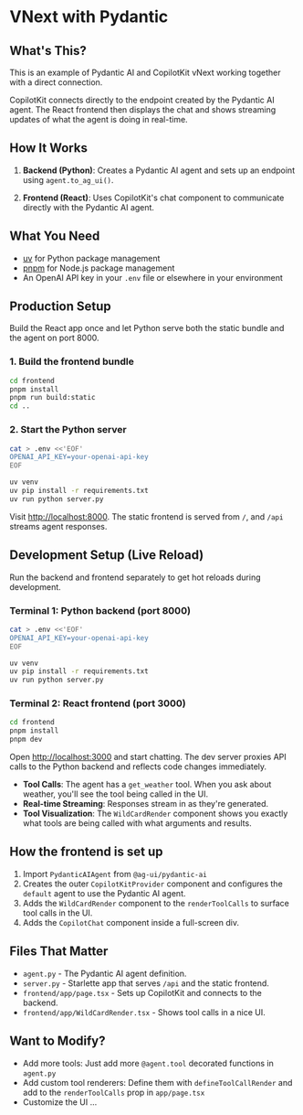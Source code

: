 # VNext with Pydantic

## What's This?

This is an example of Pydantic AI and CopilotKit vNext working together with a direct connection.

CopilotKit connects directly to the endpoint created by the Pydantic AI agent. The React frontend then displays the chat and
shows streaming updates of what the agent is doing in real-time.

## How It Works

1. **Backend (Python)**: Creates a Pydantic AI agent and sets up an endpoint using `agent.to_ag_ui()`.

2. **Frontend (React)**: Uses CopilotKit's chat component to communicate directly with the Pydantic AI agent.

## What You Need

- [uv](https://docs.astral.sh/uv/) for Python package management
- [pnpm](https://pnpm.io/) for Node.js package management
- An OpenAI API key in your `.env` file or elsewhere in your environment

## Production Setup

Build the React app once and let Python serve both the static bundle and the agent on port 8000.

### 1. Build the frontend bundle

```bash
cd frontend
pnpm install
pnpm run build:static
cd ..
```

### 2. Start the Python server

```bash
cat > .env <<'EOF'
OPENAI_API_KEY=your-openai-api-key
EOF

uv venv
uv pip install -r requirements.txt
uv run python server.py
```

Visit [http://localhost:8000](http://localhost:8000). The static frontend is served from `/`, and `/api` streams agent responses.

## Development Setup (Live Reload)

Run the backend and frontend separately to get hot reloads during development.

### Terminal 1: Python backend (port 8000)

```bash
cat > .env <<'EOF'
OPENAI_API_KEY=your-openai-api-key
EOF

uv venv
uv pip install -r requirements.txt
uv run python server.py
```

### Terminal 2: React frontend (port 3000)

```bash
cd frontend
pnpm install
pnpm dev
```

Open [http://localhost:3000](http://localhost:3000) and start chatting. The dev server proxies API calls to the Python backend and reflects code changes immediately.

- **Tool Calls**: The agent has a `get_weather` tool. When you ask about weather, you'll see the tool being called in the UI.
- **Real-time Streaming**: Responses stream in as they're generated.
- **Tool Visualization**: The `WildCardRender` component shows you exactly what tools are being called with what arguments and results.

## How the frontend is set up

1. Import `PydanticAIAgent` from `@ag-ui/pydantic-ai`
2. Creates the outer `CopilotKitProvider` component and configures the `default` agent to use the Pydantic AI agent.
3. Adds the `WildCardRender` component to the `renderToolCalls` to surface tool calls in the UI.
4. Adds the `CopilotChat` component inside a full-screen div.

## Files That Matter

- `agent.py` - The Pydantic AI agent definition.
- `server.py` - Starlette app that serves `/api` and the static frontend.
- `frontend/app/page.tsx` - Sets up CopilotKit and connects to the backend.
- `frontend/app/WildCardRender.tsx` - Shows tool calls in a nice UI.

## Want to Modify?

- Add more tools: Just add more `@agent.tool` decorated functions in `agent.py`
- Add custom tool renderers: Define them with `defineToolCallRender` and add to the `renderToolCalls` prop in `app/page.tsx`
- Customize the UI ...
